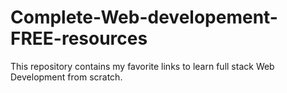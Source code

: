 # Complete-Web-developement-FREE-resources
This repository contains my favorite links to learn full stack Web Development  from scratch. 

